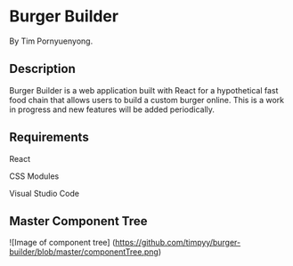 # Burger Builder

By Tim Pornyuenyong.

## Description

Burger Builder is a web application built with React for a hypothetical fast food chain that allows users to build a custom burger online. This is a work in progress and new features will be added periodically.

## Requirements

React

CSS Modules

Visual Studio Code

## Master Component Tree
![Image of component tree]
(https://github.com/timpyy/burger-builder/blob/master/componentTree.png)

